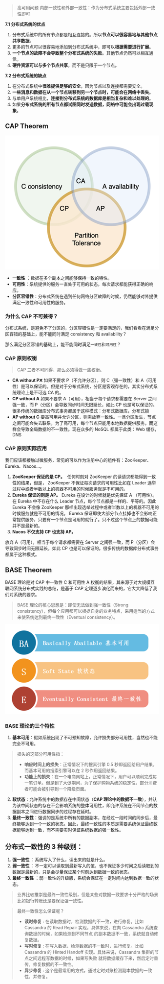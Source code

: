 > 高可用问题
> 内部一致性和外部一致性：作为分布式系统主要包括外部一致性即可


**7.1 分布式系统的优点**

1. 分布式系统中的所有节点都是相互连接的。所以**节点可以很容易地与其他节点共享数据**。
2. 更多的节点可以很容易地添加到分布式系统中，即可以**根据需要进行扩展**。
3. **一个节点的故障不会导致整个分布式系统的失败**。其他节点仍然可以相互通信。
4. **硬件资源可以与多个节点共享**，而不是只限于一个节点。

**7.2 分布式系统的缺点**

1. 在分布式系统中**很难提供足够的安全**，因为节点以及连接都需要安全。
2. **一些消息和数据在从一个节点转移到另一个节点时，可能会在网络中丢失**。
3. 与单用户系统相比，**连接到分布式系统的数据库是相当复杂和难以处理的**。
4. 如果**分布式系统的所有节点都试图同时发送数据，网络中可能会出现过载现象**。

## CAP Theorem

![CAP](CAP.png)

- **一致性** ：数据在多个副本之间能够保持一致的特性。
- **可用性**：系统提供的服务一直处于可用的状态，每次请求都能获得正确的响应。
- **分区容错性**：分布式系统在遇到任何网络分区故障的时候，仍然能够对外提供满足一致性和可用性的服务。

### 为什么 CAP 不可兼得？

分布式系统，是避免不了分区的，分区容错性是一定要满足的，我们看看在满足分区容错的基础上，能不能同时满足 consistency 和 availability？

那么满足分区容错的基础上，能不能同时满足`一致性`和`可用性`？

### CAP 原则权衡

> CAP 三者不可同得，那么必须得做一些权衡。

- **CA without P**❌
  如果不要求 P（不允许分区），则 C（强一致性）和 A（可用性）是可以保证的。但是对于分布式系统，分区是客观存在的，其实分布式系统理论上是不可选 CA 的。
- **CP without A**
  如果不要求 A（可用），相当于每个请求都需要在 Server 之间强一致，而 P（分区）会导致同步时间无限延长，如此 CP 也是可以保证的。很多传统的数据库分布式事务都属于这种模式：分布式数据库，分布式锁
- **AP without C**
  要高可用并允许分区，则需放弃一致性。一旦分区发生，节点之间可能会失去联系，为了高可用，每个节点只能用本地数据提供服务，而这样会导致全局数据的不一致性。现在众多的 NoSQL 都属于此类：Web 缓存，DNS

### CAP 原则实际应用

我们应该都接触过微服务，常见的可以作为注册中心的组件有：ZooKeeper、Eureka、Nacos...。

1. **ZooKeeper 保证的是 CP。**  任何时刻对 ZooKeeper 的读请求都能得到一致性的结果，但是， ZooKeeper 不保证每次请求的可用性比如在 Leader 选举过程中或者半数以上的机器不可用的时候服务就是不可用的。
2. **Eureka 保证的则是 AP。** Eureka 在设计的时候就是优先保证 A （可用性）。在 Eureka 中不存在什么 Leader 节点，每个节点都是一样的、平等的。因此 Eureka 不会像 ZooKeeper 那样出现选举过程中或者半数以上的机器不可用的时候服务就是不可用的情况。 Eureka 保证即使大部分节点挂掉也不会影响正常提供服务，只要有一个节点是可用的就行了。只不过这个节点上的数据可能并不是最新的。
3. **Nacos 不仅支持 CP 也支持 AP。**

放弃 A（可用），相当于每个请求都需要在 Server 之间强一致，而 P（分区）会导致同步时间无限延长，如此 CP 也是可以保证的。很多传统的数据库分布式事务都属于这种模式。

## BASE Theorem

BASE 理论是对 CAP 中一致性 C 和可用性 A 权衡的结果，其来源于对大规模互联网系统分布式实践的总结，是基于 CAP 定理逐步演化而来的，它大大降低了我们对系统的要求。

> BASE 理论的核心思想是：即使无法做到强一致性（Strong consistency），但每个应用都可以根据自身的业务特点，采用适当的方式来使系统达到最终一致性（Eventual consistency）。

![BASE](BASE.png)

### BASE 理论的三个特性

1. **基本可用**：假如系统出现了不可预知故障，允许损失部分可用性，当然也不能完全不可用。

> 损失的这部分可用性指：
>
> - **响应时间上的损失**：正常情况下的搜索引擎 0.5 秒即返回给用户结果，而基本可用的搜索引擎可以在 2 秒作用返回结果。
> - **功能上的损失**：在一个电商网站上，正常情况下，用户可以顺利完成每一笔订单。但是到了大促期间，为了保护购物系统的稳定性，部分消费者可能会被引导到一个降级页面。

2. **软状态**：允许系统中的数据存在中间状态（**CAP 理论中的数据不一致**），并认为该中间状态的存在不会影响系统的整体可用性，即允许系统在不同节点的数据副本之间进行数据同步的过程存在延时。
3. **最终一致性**：强调的是系统中所有的数据副本，在经过一段时间的同步后，最终能够达到一个一致的状态。因此，最终一致性的本质是需要系统保证最终数据能够达到一致，而不需要实时保证系统数据的强一致性。

## 分布式一致性的 3 种级别：

1. **强一致性** ：系统写入了什么，读出来的就是什么。
2. **弱一致性** ：不一定可以读取到最新写入的值，也不保证多少时间之后读取到的数据是最新的，只是会尽量保证某个时刻达到数据一致的状态。
3. **最终一致性** ：弱一致性的升级版，系统会保证在一定时间内达到数据一致的状态。

> 业界比较推崇是最终一致性级别，但是某些对数据一致要求十分严格的场景比如银行转账还是要保证强一致性。

> 最终一致性怎么保证呢？
>
> - **读时修复** : 在读取数据时，检测数据的不一致，进行修复。比如 Cassandra 的 Read Repair 实现，具体来说，在向 Cassandra 系统查询数据的时候，如果检测到不同节点 的副本数据不一致，系统就自动修复数据。
> - **写时修复** : 在写入数据，检测数据的不一致时，进行修复。比如 Cassandra 的 Hinted Handoff 实现。具体来说，Cassandra 集群的节点之间远程写数据的时候，如果写失败 就将数据缓存下来，然后定时重传，修复数据的不一致性。
> - **异步修复** : 这个是最常用的方式，通过定时对账检测副本数据的一致性，并修复。
